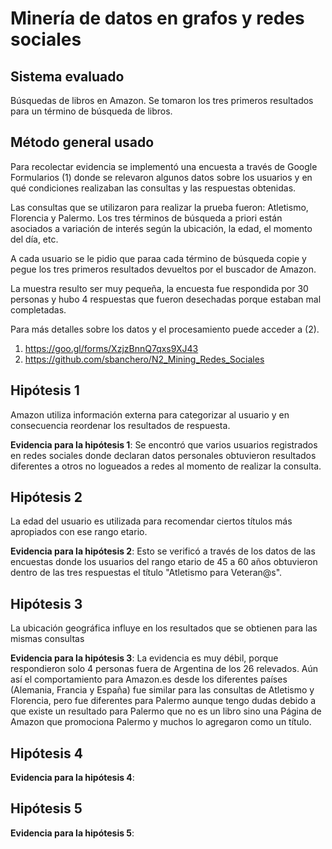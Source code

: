 # Minería de datos en grafos y redes sociales

## Sistema evaluado
Búsquedas de libros en Amazon. Se tomaron los tres primeros resultados para un término de búsqueda de libros.


## Método general usado
Para recolectar evidencia se implementó una encuesta a través de Google Formularios (1) donde se relevaron algunos datos sobre los usuarios y en qué condiciones realizaban las consultas y las respuestas obtenidas.

Las consultas que se utilizaron para realizar la prueba fueron: Atletismo, Florencia y Palermo. Los tres términos de búsqueda a priori están asociados a variación de interés según la ubicación, la edad, el momento del día, etc.

A cada usuario se le pidio que paraa cada término de búsqueda copie y pegue los tres primeros resultados devueltos por el buscador de Amazon.

La muestra resulto ser muy pequeña, la encuesta fue respondida por 30 personas y hubo 4 respuestas que fueron desechadas porque estaban mal completadas. 


Para más detalles sobre los datos y el procesamiento puede acceder a (2).

 1. https://goo.gl/forms/XzjzBnnQ7qxs9XJ43
 2. https://github.com/sbanchero/N2_Mining_Redes_Sociales

## Hipótesis 1
Amazon utiliza información externa para categorizar al usuario y en consecuencia reordenar los resultados de respuesta.

**Evidencia para la hipótesis 1**: Se encontró que varios usuarios registrados en redes sociales donde declaran datos personales obtuvieron resultados diferentes a otros no logueados a redes al momento de realizar la consulta.

## Hipótesis 2
La edad del usuario es utilizada para recomendar ciertos títulos más apropiados con ese rango etario.

**Evidencia para la hipótesis 2**: Esto se verificó a través de los datos de las encuestas donde los usuarios del rango etario de 45 a 60 años obtuvieron dentro de las tres respuestas el título "Atletismo para Veteran@s".

## Hipótesis 3
La ubicación geográfica influye en los resultados que se obtienen para las mismas consultas

**Evidencia para la hipótesis 3**: La evidencia es muy débil, porque respondieron solo 4 personas fuera de Argentina de los 26 relevados. Aún así el comportamiento para Amazon.es desde los diferentes países (Alemania, Francia y España) fue similar para las consultas de Atletismo y Florencia, pero fue diferentes para Palermo aunque tengo dudas debido a que existe un resultado para Palermo que no es un libro sino una Página de Amazon que promociona Palermo y muchos lo agregaron como un título.

## Hipótesis 4


**Evidencia para la hipótesis 4**:

## Hipótesis 5

**Evidencia para la hipótesis 5**:
